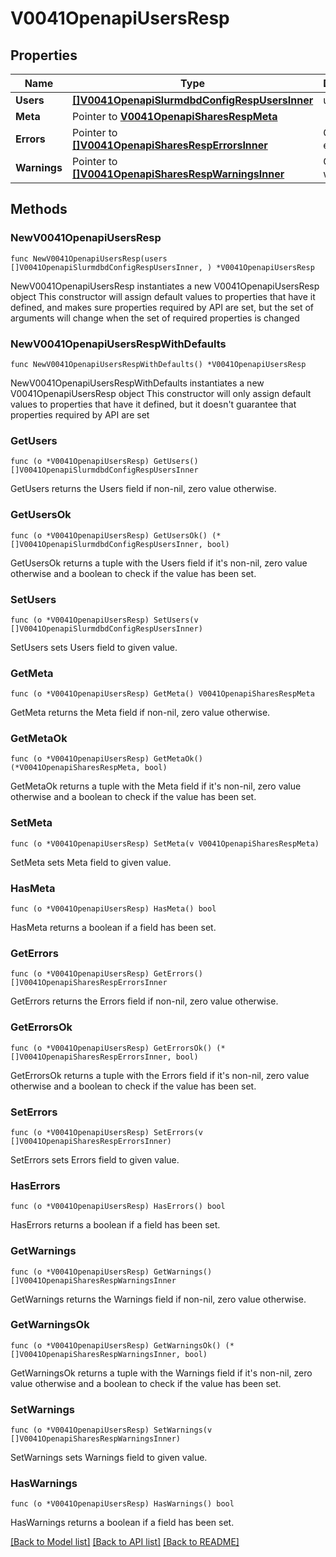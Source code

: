 # V0041OpenapiUsersResp

## Properties

Name | Type | Description | Notes
------------ | ------------- | ------------- | -------------
**Users** | [**[]V0041OpenapiSlurmdbdConfigRespUsersInner**](V0041OpenapiSlurmdbdConfigRespUsersInner.md) | users | 
**Meta** | Pointer to [**V0041OpenapiSharesRespMeta**](V0041OpenapiSharesRespMeta.md) |  | [optional] 
**Errors** | Pointer to [**[]V0041OpenapiSharesRespErrorsInner**](V0041OpenapiSharesRespErrorsInner.md) | Query errors | [optional] 
**Warnings** | Pointer to [**[]V0041OpenapiSharesRespWarningsInner**](V0041OpenapiSharesRespWarningsInner.md) | Query warnings | [optional] 

## Methods

### NewV0041OpenapiUsersResp

`func NewV0041OpenapiUsersResp(users []V0041OpenapiSlurmdbdConfigRespUsersInner, ) *V0041OpenapiUsersResp`

NewV0041OpenapiUsersResp instantiates a new V0041OpenapiUsersResp object
This constructor will assign default values to properties that have it defined,
and makes sure properties required by API are set, but the set of arguments
will change when the set of required properties is changed

### NewV0041OpenapiUsersRespWithDefaults

`func NewV0041OpenapiUsersRespWithDefaults() *V0041OpenapiUsersResp`

NewV0041OpenapiUsersRespWithDefaults instantiates a new V0041OpenapiUsersResp object
This constructor will only assign default values to properties that have it defined,
but it doesn't guarantee that properties required by API are set

### GetUsers

`func (o *V0041OpenapiUsersResp) GetUsers() []V0041OpenapiSlurmdbdConfigRespUsersInner`

GetUsers returns the Users field if non-nil, zero value otherwise.

### GetUsersOk

`func (o *V0041OpenapiUsersResp) GetUsersOk() (*[]V0041OpenapiSlurmdbdConfigRespUsersInner, bool)`

GetUsersOk returns a tuple with the Users field if it's non-nil, zero value otherwise
and a boolean to check if the value has been set.

### SetUsers

`func (o *V0041OpenapiUsersResp) SetUsers(v []V0041OpenapiSlurmdbdConfigRespUsersInner)`

SetUsers sets Users field to given value.


### GetMeta

`func (o *V0041OpenapiUsersResp) GetMeta() V0041OpenapiSharesRespMeta`

GetMeta returns the Meta field if non-nil, zero value otherwise.

### GetMetaOk

`func (o *V0041OpenapiUsersResp) GetMetaOk() (*V0041OpenapiSharesRespMeta, bool)`

GetMetaOk returns a tuple with the Meta field if it's non-nil, zero value otherwise
and a boolean to check if the value has been set.

### SetMeta

`func (o *V0041OpenapiUsersResp) SetMeta(v V0041OpenapiSharesRespMeta)`

SetMeta sets Meta field to given value.

### HasMeta

`func (o *V0041OpenapiUsersResp) HasMeta() bool`

HasMeta returns a boolean if a field has been set.

### GetErrors

`func (o *V0041OpenapiUsersResp) GetErrors() []V0041OpenapiSharesRespErrorsInner`

GetErrors returns the Errors field if non-nil, zero value otherwise.

### GetErrorsOk

`func (o *V0041OpenapiUsersResp) GetErrorsOk() (*[]V0041OpenapiSharesRespErrorsInner, bool)`

GetErrorsOk returns a tuple with the Errors field if it's non-nil, zero value otherwise
and a boolean to check if the value has been set.

### SetErrors

`func (o *V0041OpenapiUsersResp) SetErrors(v []V0041OpenapiSharesRespErrorsInner)`

SetErrors sets Errors field to given value.

### HasErrors

`func (o *V0041OpenapiUsersResp) HasErrors() bool`

HasErrors returns a boolean if a field has been set.

### GetWarnings

`func (o *V0041OpenapiUsersResp) GetWarnings() []V0041OpenapiSharesRespWarningsInner`

GetWarnings returns the Warnings field if non-nil, zero value otherwise.

### GetWarningsOk

`func (o *V0041OpenapiUsersResp) GetWarningsOk() (*[]V0041OpenapiSharesRespWarningsInner, bool)`

GetWarningsOk returns a tuple with the Warnings field if it's non-nil, zero value otherwise
and a boolean to check if the value has been set.

### SetWarnings

`func (o *V0041OpenapiUsersResp) SetWarnings(v []V0041OpenapiSharesRespWarningsInner)`

SetWarnings sets Warnings field to given value.

### HasWarnings

`func (o *V0041OpenapiUsersResp) HasWarnings() bool`

HasWarnings returns a boolean if a field has been set.


[[Back to Model list]](../README.md#documentation-for-models) [[Back to API list]](../README.md#documentation-for-api-endpoints) [[Back to README]](../README.md)


